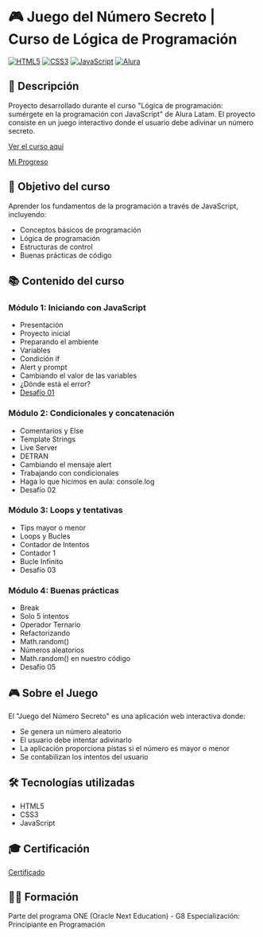 # 🎮 Juego del Número Secreto | Curso de Lógica de Programación

[![HTML5](https://img.shields.io/badge/HTML5-E34F26?style=for-the-badge&logo=html5&logoColor=white)](https://html.spec.whatwg.org/)
[![CSS3](https://img.shields.io/badge/CSS3-1572B6?style=for-the-badge&logo=css3&logoColor=white)](https://www.w3.org/Style/CSS/)
[![JavaScript](https://img.shields.io/badge/JavaScript-F7DF1E?style=for-the-badge&logo=javascript&logoColor=black)](https://www.javascript.com/)
[![Alura](https://img.shields.io/badge/Alura-0A192F?style=for-the-badge&logo=alura&logoColor=white)](https://www.alura.com.br/)

## 📝 Descripción

Proyecto desarrollado durante el curso "Lógica de programación: sumérgete en la programación con JavaScript" de Alura Latam. El proyecto consiste en un juego interactivo donde el usuario debe adivinar un número secreto.

[Ver el curso aquí](https://app.aluracursos.com/course/logica-programacion-sumergete-programacion-javascript)

[Mi Progreso](https://trello.com/b/EkJTypWS/formacion-principiante-en-programacion)

## 🎯 Objetivo del curso

Aprender los fundamentos de la programación a través de JavaScript, incluyendo:

- Conceptos básicos de programación
- Lógica de programación
- Estructuras de control
- Buenas prácticas de código

## 📚 Contenido del curso

### Módulo 1: Iniciando con JavaScript

- Presentación
- Proyecto inicial
- Preparando el ambiente
- Variables
- Condición if
- Alert y prompt
- Cambiando el valor de las variables
- ¿Dónde está el error?
- [Desafío 01](https://github.com/sandovaldavid/programming-logic/blob/01_class/desafio_01.js)

### Módulo 2: Condicionales y concatenación

- Comentarios y Else
- Template Strings
- Live Server
- DETRAN
- Cambiando el mensaje alert
- Trabajando con condicionales
- Haga lo que hicimos en aula: console.log
- Desafío 02

### Módulo 3: Loops y tentativas

- Tips mayor o menor
- Loops y Bucles
- Contador de Intentos
- Contador 1
- Bucle Infinito
- Desafío 03

### Módulo 4: Buenas prácticas

- Break
- Solo 5 intentos
- Operador Ternario
- Refactorizando
- Math.random()
- Números aleatorios
- Math.random() en nuestro código
- Desafío 05

## 🎮 Sobre el Juego

El "Juego del Número Secreto" es una aplicación web interactiva donde:

- Se genera un número aleatorio
- El usuario debe intentar adivinarlo
- La aplicación proporciona pistas si el número es mayor o menor
- Se contabilizan los intentos del usuario

## 🛠️ Tecnologías utilizadas

- HTML5
- CSS3
- JavaScript

## 🎓 Certificación

[Certificado]("")

## 👨‍💻 Formación

Parte del programa ONE (Oracle Next Education) - G8
Especialización: Principiante en Programación
